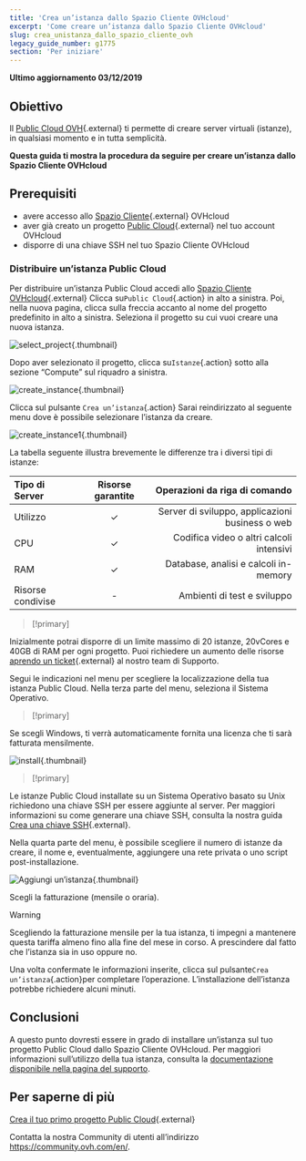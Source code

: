 ```yaml
---
title: 'Crea un’istanza dallo Spazio Cliente OVHcloud'
excerpt: 'Come creare un’istanza dallo Spazio Cliente OVHcloud'
slug: crea_unistanza_dallo_spazio_cliente_ovh
legacy_guide_number: g1775
section: 'Per iniziare'
---
```


**Ultimo aggiornamento 03/12/2019**

## Obiettivo

Il [Public Cloud OVH](https://www.ovhcloud.com/it/public-cloud/){.external} ti permette di creare server virtuali (istanze), in qualsiasi momento e in tutta semplicità.

**Questa guida ti mostra la procedura da seguire per creare un’istanza dallo Spazio Cliente OVHcloud**

## Prerequisiti

* avere accesso allo [Spazio Cliente](https://www.ovh.com/auth/?action=gotomanager&from=https://www.ovh.it/&ovhSubsidiary=it){.external} OVHcloud
* aver già creato un progetto [Public Cloud](https://www.ovhcloud.com/it/public-cloud/){.external} nel tuo account OVHcloud
* disporre di una chiave SSH nel tuo Spazio Cliente OVHcloud

### Distribuire un’istanza Public Cloud 

Per distribuire un’istanza Public Cloud accedi allo [Spazio Cliente OVHcloud](https://www.ovh.com/auth/?action=gotomanager&from=https://www.ovh.it/&ovhSubsidiary=it){.external} Clicca su`Public Cloud`{.action} in alto a sinistra. Poi, nella nuova pagina, clicca sulla freccia accanto al nome del progetto predefinito in alto a sinistra. Seleziona il progetto su cui vuoi creare una nuova istanza.

![select_project](images/select_project.png){.thumbnail}

Dopo aver selezionato il progetto, clicca su`Istanze`{.action} sotto alla sezione “Compute” sul riquadro a sinistra.

![create_instance](images/create_instance.png){.thumbnail}

Clicca sul pulsante `Crea un’istanza`{.action} Sarai reindirizzato al seguente menu dove è possibile selezionare l’istanza da creare.

![create_instance1](images/create_instance1.png){.thumbnail}

La tabella seguente illustra brevemente le differenze tra i diversi tipi di istanze:

| Tipo di Server | Risorse garantite | Operazioni da riga di comando |
| :---         |     :---:      |          ---: |
| Utilizzo   | ✓     | Server di sviluppo, applicazioni business o web    |
| CPU     | ✓       | Codifica video o altri calcoli intensivi      |
| RAM   | ✓     | Database, analisi e calcoli in-memory    |
| Risorse condivise    | -       | Ambienti di test e sviluppo      |

> [!primary]
>
Inizialmente potrai disporre di un limite massimo di 20 istanze, 20vCores e 40GB di RAM per ogni progetto. Puoi richiedere un aumento delle risorse [aprendo un ticket](https://www.ovh.com/manager/dedicated/index.html#/ticket){.external} al nostro team di Supporto.
>


Segui le indicazioni nel menu per scegliere la localizzazione della tua istanza Public Cloud. Nella terza parte del menu, seleziona il Sistema Operativo.

> [!primary]
>
Se scegli Windows, ti verrà automaticamente fornita una licenza che ti sarà fatturata mensilmente.
>

![install](images/os_install.png){.thumbnail}

> [!primary]
>
Le istanze Public Cloud installate su un Sistema Operativo basato su Unix richiedono una chiave SSH per essere aggiunte al server. Per maggiori informazioni su come generare una chiave SSH, consulta la nostra guida [Crea una chiave SSH](https://docs.ovh.com/it/public-cloud/creare-chiave-ssh/){.external}.
>

Nella quarta parte del menu, è possibile scegliere il numero di istanze da creare, il nome e, eventualmente, aggiungere una rete privata o uno script post-installazione. 

![Aggiungi un’istanza](images/configure_instance.png){.thumbnail}

Scegli la fatturazione (mensile o oraria).

> [!warning]
>
>Scegliendo la fatturazione mensile per la tua istanza, ti impegni a mantenere questa tariffa almeno fino alla fine del mese in corso. A prescindere dal fatto che l’istanza sia in uso oppure no.
>


Una volta confermate le informazioni inserite, clicca sul pulsante`Crea un’istanza`{.action}per completare l’operazione. L’installazione dell’istanza potrebbe richiedere alcuni minuti.

## Conclusioni

A questo punto dovresti essere in grado di installare un’istanza sul tuo progetto Public Cloud dallo Spazio Cliente OVHcloud. Per maggiori informazioni sull’utilizzo della tua istanza, consulta la [documentazione disponibile nella pagina del supporto](https://docs.ovh.com/it/public-cloud/).

## Per saperne di più 

[Crea il tuo primo progetto Public Cloud](https://docs.ovh.com/it/public-cloud/crea_il_tuo_primo_progetto_public_cloud/){.external}

Contatta la nostra Community di utenti all’indirizzo <https://community.ovh.com/en/>.